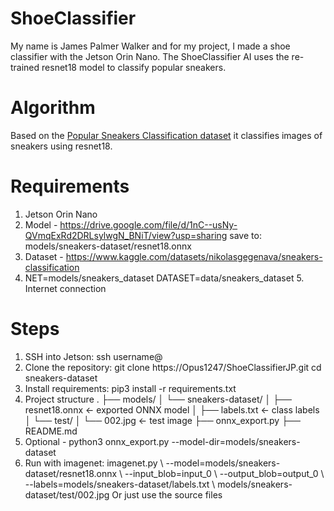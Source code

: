 # ShoeClassifier
My name is James Palmer Walker and for my project, I made a shoe classifier with the Jetson Orin Nano. The ShoeClassifier AI uses the re-trained resnet18 model to classify popular sneakers. 

# Algorithm
Based on the [Popular Sneakers Classification dataset]([url](https://www.kaggle.com/datasets/nikolasgegenava/sneakers-classification)) it classifies images of sneakers using resnet18. 

# Requirements 
1. Jetson Orin Nano
2. Model - https://drive.google.com/file/d/1nC--usNy-QVmqExRd2DRLsylwgN_BNiT/view?usp=sharing save to: models/sneakers-dataset/resnet18.onnx
3. Dataset - https://www.kaggle.com/datasets/nikolasgegenava/sneakers-classification
4. NET=models/sneakers_dataset DATASET=data/sneakers_dataset 5. Internet connection

# Steps 
1. SSH into Jetson: ssh username@<jetson-ip-address>
2. Clone the repository: git clone https://Opus1247/ShoeClassifierJP.git cd sneakers-dataset
3. Install requirements: pip3 install -r requirements.txt
4. Project structure
.
├── models/
│   └── sneakers-dataset/
│       ├── resnet18.onnx           ← exported ONNX model
│       ├── labels.txt              ← class labels
│       └── test/ │           └── 002.jpg             ← test image
├── onnx_export.py
├── README.md
5. Optional - python3 onnx_export.py --model-dir=models/sneakers-dataset
6. Run with imagenet: imagenet.py \ --model=models/sneakers-dataset/resnet18.onnx \ --input_blob=input_0 \ --output_blob=output_0 \ --labels=models/sneakers-dataset/labels.txt \ models/sneakers-dataset/test/002.jpg Or just use the source files
